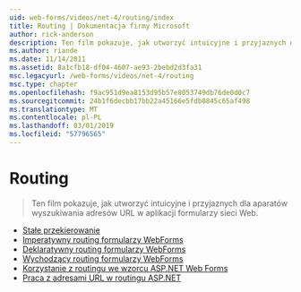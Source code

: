 ```yaml
---
uid: web-forms/videos/net-4/routing/index
title: Routing | Dokumentacja firmy Microsoft
author: rick-anderson
description: Ten film pokazuje, jak utworzyć intuicyjne i przyjaznych dla aparatów wyszukiwania adresów URL w aplikacji formularzy sieci Web.
ms.author: riande
ms.date: 11/14/2011
ms.assetid: 8a1cfb18-df04-4607-ae93-2bebd2d3fa31
msc.legacyurl: /web-forms/videos/net-4/routing
msc.type: chapter
ms.openlocfilehash: f9ac951d9ea8153d95b57e8053749db76de0d0c7
ms.sourcegitcommit: 24b1f6decbb17bb22a45166e5fdb0845c65af498
ms.translationtype: MT
ms.contentlocale: pl-PL
ms.lasthandoff: 03/01/2019
ms.locfileid: "57796565"
---
```

<a name="routing"></a>Routing
====================
> Ten film pokazuje, jak utworzyć intuicyjne i przyjaznych dla aparatów wyszukiwania adresów URL w aplikacji formularzy sieci Web.


- [Stałe przekierowanie](aspnet-4-quick-hit-permanent-redirect.md)
- [Imperatywny routing formularzy WebForms](aspnet-4-quick-hit-imperative-webforms-routing.md)
- [Deklaratywny routing formularzy WebForms](aspnet-4-quick-hit-declarative-webforms-routing.md)
- [Wychodzący routing formularzy WebForms](aspnet-4-quick-hit-outbound-webforms-routing.md)
- [Korzystanie z routingu we wzorcu ASP.NET Web Forms](how-do-i-use-routing-with-aspnet-web-forms.md)
- [Praca z adresami URL w routingu ASP.NET](how-do-i-work-with-urls-in-aspnet-routing.md)

